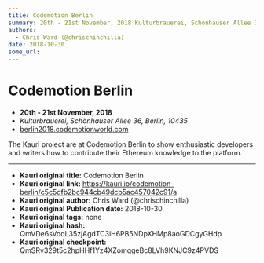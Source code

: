 ```yaml
---
title: Codemotion Berlin
summary: 20th - 21st November, 2018 Kulturbrauerei, Schönhauser Allee 36, Berlin, 10435 berlin2018.codemotionworld.com The Kauri project are at Codemotion Berlin to show enthusiastic developers and writers how to contribute their Ethereum knowledge to the platform.
authors:
  - Chris Ward (@chrischinchilla)
date: 2018-10-30
some_url: 
---
```


# Codemotion Berlin


- **20th - 21st November, 2018**
- *Kulturbrauerei, Schönhauser Allee 36, Berlin, 10435*
- [berlin2018.codemotionworld.com](http://berlin2018.codemotionworld.coml)

The Kauri project are at Codemotion Berlin to show enthusiastic developers and writers how to contribute their Ethereum knowledge to the platform.



---

- **Kauri original title:** Codemotion Berlin
- **Kauri original link:** https://kauri.io/codemotion-berlin/c5c5dfb2bc944cb49dcb5ac457042c91/a
- **Kauri original author:** Chris Ward (@chrischinchilla)
- **Kauri original Publication date:** 2018-10-30
- **Kauri original tags:** none
- **Kauri original hash:** QmVDe6sVoqL35zjAgdTC3iH6PB5NDpXHMp8aoGDCgyGHdp
- **Kauri original checkpoint:** QmSRv329t5c2hpHHf1Yz4XZomqgeBc8LVh9KNJC9z4PVDS



